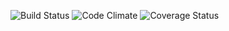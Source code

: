![Build Status](https://codeship.com/projects/05bb0590-e6f3-0133-62b9-6ea7bbd69fb3/status?branch=master)
![Code Climate](https://codeclimate.com/github/mia-gaulin/far-far-away.png)
![Coverage Status](https://coveralls.io/repos/mia-gaulin/far-far-away/badge.png)
